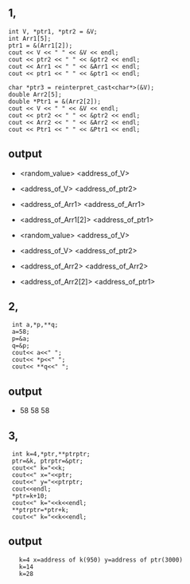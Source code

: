 ## 1,
    int V, *ptr1, *ptr2 = &V;
    int Arr1[5];
    ptr1 = &(Arr1[2]);
    cout << V << " " << &V << endl;
    cout << ptr2 << " " << &ptr2 << endl;
    cout << Arr1 << " " << &Arr1 << endl;
    cout << ptr1 << " " << &ptr1 << endl;
    
    char *ptr3 = reinterpret_cast<char*>(&V);
    double Arr2[5];
    double *Ptr1 = &(Arr2[2]); 
    cout << V << " " << &V << endl;
    cout << ptr2 << " " << &ptr2 << endl;
    cout << Arr2 << " " << &Arr2 << endl; 
    cout << Ptr1 << " " << &Ptr1 << endl; 
## output
 - <random_value> <address_of_V>
 - <address_of_V> <address_of_ptr2>
 - <address_of_Arr1> <address_of_Arr1>
 - <address_of_Arr1[2]> <address_of_ptr1>

- <random_value> <address_of_V>
- <address_of_V> <address_of_ptr2>
- <address_of_Arr2> <address_of_Arr2>
- <address_of_Arr2[2]> <address_of_ptr1>

## 2,
     int a,*p,**q;
     a=58;
     p=&a;
     q=&p;
     cout<< a<<" ";
     cout<< *p<<" ";
     cout<< **q<<" ";
## output
- 58 58 58
## 3,
     int k=4,*ptr,**ptrptr;
     ptr=&k, ptrptr=&ptr;
     cout<<" k="<<k;
     cout<<" x="<<ptr;
     cout<<" y="<<ptrptr;
     cout<<endl;
     *ptr=k+10;
     cout<<" k="<<k<<endl;
     **ptrptr=*ptr+k;
     cout<<" k="<<k<<endl;
   ## output
	   k=4 x=address of k(950) y=address of ptr(3000)
	   k=14
	   k=28
